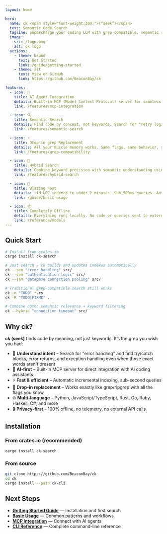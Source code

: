 ```yaml
---
layout: home

hero:
  name: ck <span style="font-weight:300;">(“seek”)</span>
  text: Semantic Code Search
  tagline: Supercharge your coding LLM with grep-compatible, semantic search that understands what you’re looking for, instead of just string patterns
  image:
    src: /logo.png
    alt: ck logo
  actions:
    - theme: brand
      text: Get Started
      link: /guide/getting-started
    - theme: alt
      text: View on GitHub
      link: https://github.com/BeaconBay/ck

features:
  - icon: 🤖
    title: AI Agent Integration
    details: Built-in MCP (Model Context Protocol) server for seamless integration with Claude Desktop, Cursor, and any MCP-compatible AI client
    link: /features/mcp-integration

  - icon: 🔍
    title: Semantic Search
    details: Find code by concept, not keywords. Search for "retry logic" and find backoff, circuit breakers, and related patterns even without exact matches
    link: /features/semantic-search

  - icon: ⚡
    title: Drop-in grep Replacement
    details: All your muscle memory works. Same flags, same behavior, same output format — plus semantic understanding when you need it
    link: /features/grep-compatibility

  - icon: 🎯
    title: Hybrid Search
    details: Combine keyword precision with semantic understanding using Reciprocal Rank Fusion for best-of-both-worlds search results
    link: /features/hybrid-search

  - icon: 🚀
    title: Blazing Fast
    details: ~1M LOC indexed in under 2 minutes. Sub-500ms queries. Automatic delta indexing only processes changed files
    link: /guide/basic-usage

  - icon: 📦
    title: Completely Offline
    details: Everything runs locally. No code or queries sent to external services. Embedding model downloaded once and cached locally
    link: /reference/models
---
```


## Quick Start

```bash
# Install from crates.io
cargo install ck-search

# Just search - ck builds and updates indexes automatically
ck --sem "error handling" src/
ck --sem "authentication logic" src/
ck --sem "database connection pooling" src/

# Traditional grep-compatible search still works
ck -n "TODO" *.rs
ck -R "TODO|FIXME" .

# Combine both: semantic relevance + keyword filtering
ck --hybrid "connection timeout" src/
```

## Why ck?

**ck (seek)** finds code by meaning, not just keywords. It’s the grep you wish you had:

- 🎯 **Understand intent** – Search for "error handling" and find try/catch blocks, error returns, and exception handling even when those exact words aren't present
- 🤖 **AI-first** – Built-in MCP server for direct integration with AI coding assistants
- ⚡ **Fast & efficient** – Automatic incremental indexing, sub-second queries
- 🔧 **Drop-in replacement** – Works exactly like grep/ripgrep with all the flags you know
- 🌐 **Multi-language** – Python, JavaScript/TypeScript, Rust, Go, Ruby, Haskell, C#, and more
- 🔒 **Privacy-first** – 100% offline, no telemetry, no external API calls

## Installation

### From crates.io (recommended)
```bash
cargo install ck-search
```

### From source
```bash
git clone https://github.com/BeaconBay/ck
cd ck
cargo install --path ck-cli
```

## Next Steps

<div class=”vp-doc”>

- [**Getting Started Guide**](/guide/getting-started) — Installation and first search
- [**Basic Usage**](/guide/basic-usage) — Common patterns and workflows
- [**MCP Integration**](/features/mcp-integration) — Connect with AI agents
- [**CLI Reference**](/reference/cli) — Complete command-line reference

</div>

